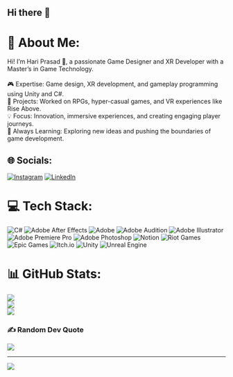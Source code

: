 ## Hi there 👋

# 💫 About Me:
Hi! I’m Hari Prasad 👋, a passionate Game Designer and XR Developer with a Master’s in Game Technology.<br><br>🎮 Expertise: Game design, XR development, and gameplay programming using Unity and C#.<br>🚀 Projects: Worked on RPGs, hyper-casual games, and VR experiences like Rise Above.<br>💡 Focus: Innovation, immersive experiences, and creating engaging player journeys.<br>🌱 Always Learning: Exploring new ideas and pushing the boundaries of game development.


## 🌐 Socials:
[![Instagram](https://img.shields.io/badge/Instagram-%23E4405F.svg?logo=Instagram&logoColor=white)](https://instagram.com/hariprasad_1306) [![LinkedIn](https://img.shields.io/badge/LinkedIn-%230077B5.svg?logo=linkedin&logoColor=white)]([https://linkedin.com/in/HariPrasad](https://www.linkedin.com/in/hari-prasad-30044a338?utm_source=share&utm_campaign=share_via&utm_content=profile&utm_medium=ios_app)) 

# 💻 Tech Stack:
![C#](https://img.shields.io/badge/c%23-%23239120.svg?style=for-the-badge&logo=csharp&logoColor=white) ![Adobe After Effects](https://img.shields.io/badge/Adobe%20After%20Effects-9999FF.svg?style=for-the-badge&logo=Adobe%20After%20Effects&logoColor=white) ![Adobe](https://img.shields.io/badge/adobe-%23FF0000.svg?style=for-the-badge&logo=adobe&logoColor=white) ![Adobe Audition](https://img.shields.io/badge/Adobe%20Audition-9999FF.svg?style=for-the-badge&logo=Adobe%20Audition&logoColor=white) ![Adobe Illustrator](https://img.shields.io/badge/adobe%20illustrator-%23FF9A00.svg?style=for-the-badge&logo=adobe%20illustrator&logoColor=white) ![Adobe Premiere Pro](https://img.shields.io/badge/Adobe%20Premiere%20Pro-9999FF.svg?style=for-the-badge&logo=Adobe%20Premiere%20Pro&logoColor=white) ![Adobe Photoshop](https://img.shields.io/badge/adobe%20photoshop-%2331A8FF.svg?style=for-the-badge&logo=adobe%20photoshop&logoColor=white) ![Notion](https://img.shields.io/badge/Notion-%23000000.svg?style=for-the-badge&logo=notion&logoColor=white) ![Riot Games](https://img.shields.io/badge/riotgames-D32936.svg?style=for-the-badge&logo=riotgames&logoColor=white) ![Epic Games](https://img.shields.io/badge/epicgames-%23313131.svg?style=for-the-badge&logo=epicgames&logoColor=white) ![Itch.io](https://img.shields.io/badge/Itch-%23FF0B34.svg?style=for-the-badge&logo=Itch.io&logoColor=white) ![Unity](https://img.shields.io/badge/unity-%23000000.svg?style=for-the-badge&logo=unity&logoColor=white) ![Unreal Engine](https://img.shields.io/badge/unrealengine-%23313131.svg?style=for-the-badge&logo=unrealengine&logoColor=white)
# 📊 GitHub Stats:
![](https://github-readme-stats.vercel.app/api?username=HariGiyu&theme=dark&hide_border=false&include_all_commits=false&count_private=false)<br/>
![](https://github-readme-streak-stats.herokuapp.com/?user=HariGiyu&theme=dark&hide_border=false)<br/>
![](https://github-readme-stats.vercel.app/api/top-langs/?username=HariGiyu&theme=dark&hide_border=false&include_all_commits=false&count_private=false&layout=compact)


### ✍️ Random Dev Quote
![](https://quotes-github-readme.vercel.app/api?type=horizontal&theme=radical)

---
[![](https://visitcount.itsvg.in/api?id=HariGiyu&icon=0&color=3)](https://visitcount.itsvg.in)

<!-- Proudly created with GPRM ( https://gprm.itsvg.in ) -->
